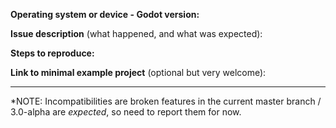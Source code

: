 **Operating system or device - Godot version:**


**Issue description** (what happened, and what was expected):


**Steps to reproduce:**


**Link to minimal example project** (optional but very welcome):



--------------

*NOTE: Incompatibilities are broken features in the current master branch / 3.0-alpha
are *expected*, so need to report them for now.
